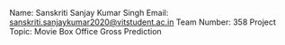 Name: Sanskriti Sanjay Kumar Singh
Email: sanskriti.sanjaykumar2020@vitstudent.ac.in
Team Number: 358
Project Topic: Movie Box Office Gross Prediction
